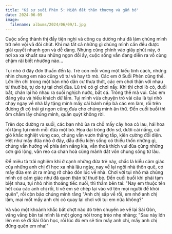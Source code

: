 ```yaml
---
title: "Kí sự suối Phèn 5: Miền đất thân thương và gắn bó"
date: 2024-06-09
image:
  filename: albums/2024/06/09/1.jpg
---
```


Cuộc sống thành thị đầy tiện nghi và công cụ dường như đã làm chúng mình trở nên vội vã đôi chút. Khi mà tất cả những gì chúng mình cần đều được giải quyết nhanh gọn và dễ dàng. Nhưng cũng chính vào giây phút này, ở nơi xa xa khuất sau những ngọn đồi ấy, cuộc sống vẫn đang diễn ra vô cùng chậm rãi biết nhường nào...

Tụi nhỏ ở đây đơn thuần đến lạ. Trẻ con mỗi vùng một kiểu tính cách, nhưng nhìn chung em nào cũng vô tư và hay tò mò. Các em ở Suối Phèn cũng thế. Lớn lên chỉ trong một bản nhỏ dân cư thưa thớt, các em chơi thân với nhau từ thuở bé, tự do tự tại chơi đùa. Lũ trẻ có gì chơi nấy. Khi thì chơi lò cò, đuổi bắt, chán lại hò nhau ra suối nghịch nước, bắt cá. Trông thế mà vui. Các em đáng yêu và hiếu khách dữ lắm. Tụi mình vừa chuyện trò vài câu là tụi nhỏ chạy ngay về nhà lấy tặng mình mấy cái bánh nếp bà các em làm, rồi trên đường đi có trái gì ngon cũng đưa cho chúng mình ăn thử. Đến cuối buổi thì ôm chầm lấy chúng mình, quấn quýt không rời.

Trên dọc đường ra suối, các bạn nhỏ ùa ra chỗ mấy cây hoa cỏ lau, hái hoa rồi tặng tụi mình mỗi đứa một bó. Hoa dại trông đơn sơ, dưới cái nắng, cái gió khắc nghiệt vùng cao, chúng vẫn vươn thẳng tắp, kiên cường đối diện. Hệt như mấy đứa nhỏ ở đây, dẫu điều kiện sống có thiếu thốn những gì, chúng vẫn hướng về phía ánh nắng kia, vẫn thoả thích vui đùa cùng những cơn gió lộng, vẫn reo ca chan hoà cùng mảnh đất vốn chung sống từ lâu.

Để miêu tả trải nghiệm khi ở cạnh những đứa trẻ này, chắc là kiểu cảm giác của những anh chị đi học xa nhà lâu ngày, nay về lại ngôi nhà thôn quê, có mấy đứa em út ra mừng rỡ chào đón lúc về nhà. Chơi với tụi nhỏ mà chúng mình có cảm giác như đã quen thân từ thuở bé. Đến cuối buổi khi phải tạm biệt nhau, tụi nhỏ nhìn thoáng tiếc nuối, thì thầm bên tai: "Nay em thuộc tên hết của các anh chị rồi, tí về em sẽ chép lại vào vở tên mọi người để khỏi quên", rồi còn bảo chúng mình rằng "Anh chị sắp về rồi, em nhớ anh chị lắm, mai mốt mấy anh chị có quay lại chơi với tụi em nữa không?"

Và vào một khoảnh khắc bất chợt nào đó trên chuyến xe về lại Sài Gòn, văng vẳng bên tai mình là một giọng nói trong trẻo nhẹ nhàng: "Sau này lớn lên em sẽ đi Sài Gòn học, rồi lúc đó em sẽ tìm mấy anh chị, mấy anh chị đừng quên em nha!"
